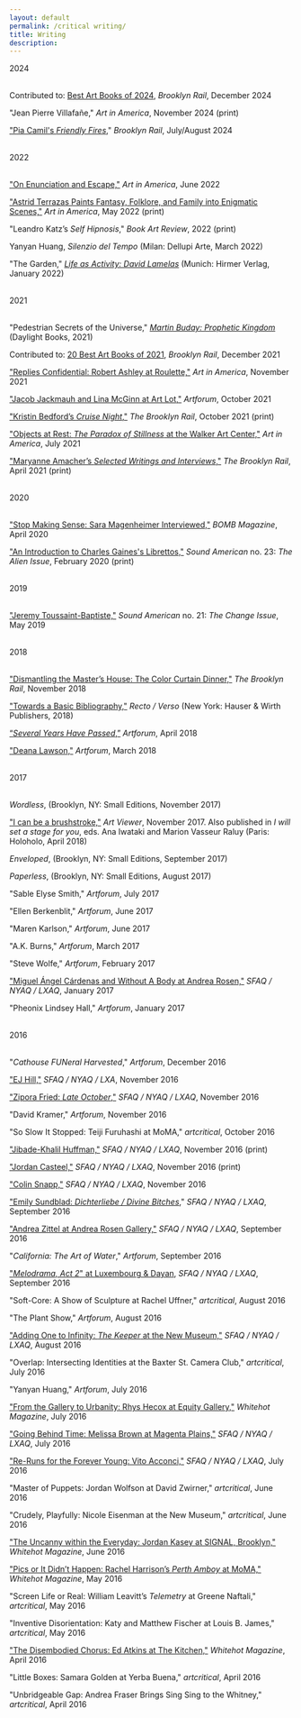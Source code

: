 ```yaml
---
layout: default
permalink: /critical writing/
title: Writing
description:
---
```

<div class="post">
2024<br><br>
<p>Contributed to: <a href="https://brooklynrail.org/2024/12/art_books/the-best-art-books-of-2024/" target="_blank" rel="noopener">Best Art Books of 2024</a>, <i>Brooklyn Rail</i>, December 2024</p>
<p>"Jean Pierre Villafañe," <i>Art in America</i>, November 2024 (print)</p> 
 <p><a href="https://brooklynrail.org/2024/07/art_books/Pia-Camils-Friendly-Fires/" target="_blank" rel="noopener">"Pia Camil's <i>Friendly Fires</i></a>," <i>Brooklyn Rail</i>, July/August 2024</p>
<br>2022<br><br>
<p><a href="https://www.artnews.com/art-in-america/features/enunciation-escape-rawls-ellis-1234632227/" target="_blank" rel="noopener">"On Enunciation and Escape,"</a> <i>Art in America</i>, June 2022</p>
<p><a href="https://www.artnews.com/art-in-america/features/astrid-terrazas-1234627923/" target="_blank" rel="noopener">"Astrid Terrazas Paints Fantasy, Folklore, and Family into Enigmatic Scenes,"</a> <i>Art in America</i>, May 2022 (print)</p>
 <p>"Leandro Katz’s <i>Self Hipnosis</i>," <i>Book Art Review</i>, 2022 (print)</p>
<p>Yanyan Huang, <i>Silenzio del Tempo</i> (Milan: Dellupi Arte, March 2022)</p>
<p>"The Garden," <a href="https://www.hirmerverlag.de/us/titel-88-3/life_as_activity_david_lamelas-2180/" target="_blank" rel="noopener"><i>Life as Activity: David Lamelas</i></a> (Munich: Hirmer Verlag, January 2022)</p>
<br>2021<br><br>
<p>"Pedestrian Secrets of the Universe," <a href="https://daylightbooks.org/products/prophetic-kingdom" target="_blank" rel="noopener"><i>Martin Buday: Prophetic Kingdom</i></a> (Daylight Books, 2021)</p>
<p>Contributed to: <a href="https://brooklynrail.org/2021/12/art_books/Best-Of-2021" target="_blank" rel="noopener">20 Best Art Books of 2021</a>, <i>Brooklyn Rail</i>, December 2021</p>
<p><a href="https://www.artnews.com/art-in-america/aia-reviews/robert-ashley-roulette-1234610902/" target="_blank" rel="noopener">"Replies Confidential: Robert Ashley at Roulette,"</a> <i>Art in America</i>, November 2021</p>
<p><a href="https://www.artforum.com/picks/jacob-jackmauh-and-lina-mcginn-87065" target="_blank" rel="noopener">"Jacob Jackmauh and Lina McGinn at Art Lot,"</a> <i>Artforum</i>, October 2021</p>
<p><a href="https://brooklynrail.org/2021/10/art_books/Kristin-Bedfords-Cruise-Night" target="_blank" rel="noopener">"Kristin Bedford’s <i>Cruise Night</i>,"</a> <i>The Brooklyn Rail</i>, October 2021 (print)</p>
<p><a href="https://www.artnews.com/art-in-america/aia-reviews/paradox-of-stillness-walker-art-center-1234599083/" target="_blank" rel="noopener">"Objects at Rest: <i>The Paradox of Stillness</i> at the Walker Art Center,"</a> <i>Art in America</i>, July 2021</p>
<p><a href="https://brooklynrail.org/2021/04/art_books/Maryanne-Amachers-Selected-Writings-and-Interviews" target="_blank" rel="noopener">"Maryanne Amacher’s <i>Selected Writings and Interviews</i>,"</a> <i>The Brooklyn Rail</i>, April 2021 (print)</p>
<br>2020<br><br>
    <p><a href="https://bombmagazine.org/articles/sara-magenheimer/" target="_blank" rel="noopener">"Stop Making Sense: Sara Magenheimer Interviewed,"</a> <i>BOMB Magazine</i>, April 2020</p>
<p><a href="https://soundamerican.org/issues/alien/introduction-charles-gainess-librettos" target="_blank" rel="noopener">"An Introduction to Charles Gaines's Librettos,"</a> <i>Sound American</i> no. 23: <i>The Alien Issue</i>, February 2020 (print)</p>
<br>2019<br><br>
<p><a href="https://soundamerican.org/issues/change/jeremy-toussaint-baptiste-conversation" target="_blank" rel="noopener">"Jeremy Toussaint-Baptiste,"</a> <i>Sound American</i> no. 21: <i>The Change Issue</i>, May 2019</p>
<br>2018<br><br>
<p><a href="https://brooklynrail.org/2018/11/artseen/Dismantling-the-Masters-House-The-Color-Curtain-Dinner" target="_blank" rel="noopener">"Dismantling the Master’s House: The Color Curtain Dinner,"</a> <i>The Brooklyn Rail</i>, November 2018</p>
<p><a href="https://shop.hauserwirth.com/products/recto-verso-art-publishing-in-practice" target="_blank" rel="noopener">"Towards a Basic Bibliography,"</a> <i>Recto / Verso</i> (New York: Hauser & Wirth Publishers, 2018)</p>
<p><a href="https://www.artforum.com/picks/several-years-have-passed-74968" target="_blank" rel="noopener">“<i>Several Years Have Passed</i>,”</a> <i>Artforum</i>, April 2018</p>
<p><a href="https://www.artforum.com/picks/deana-lawson-74623" target="_blank" rel="noopener">"Deana Lawson,"</a> <i>Artforum</i>, March 2018</p>
 <br>2017<br><br>
<p><i>Wordless</i>, (Brooklyn, NY: Small Editions, November 2017)</p>
<p><a href="http://artviewer.org/screen-wild-coast-wild-coast-by-boru-obrien-oconnell/" target="_blank" rel="noopener">"I can be a brushstroke,"</a> <i>Art Viewer</i>, November 2017. Also published in <i>I will set a stage for you</i>, eds. Ana Iwataki and Marion Vasseur Raluy (Paris: Holoholo, April 2018)</p>
<p><i>Enveloped</i>, (Brooklyn, NY: Small Editions, September 2017)</p>
<p><i>Paperless</i>, (Brooklyn, NY: Small Editions, August 2017)</p>
<p>"Sable Elyse Smith," <i>Artforum</i>, July 2017</p>
<p>"Ellen Berkenblit," <i>Artforum</i>, June 2017</p>
<p>"Maren Karlson," <i>Artforum</i>, June 2017</p>
<p>"A.K. Burns," <i>Artforum</i>, March 2017</p>
<p>"Steve Wolfe," <i>Artforum</i>, February 2017</p>
<p><a href="http://sfaq.us/2017/01/miguel-angel-cardenas-and-without-a-body-at-andrea-rosen/" target="_blank" rel="noopener">"Miguel Ángel Cárdenas and Without A Body at Andrea Rosen,"</a> <i>SFAQ / NYAQ / LXAQ</i>, January 2017</p>
<p>"Pheonix Lindsey Hall," <i>Artforum</i>, January 2017</p>
<br>2016<br><br>
<p>"<i>Cathouse FUNeral Harvested</i>," <i>Artforum</i>, December 2016</p>
<p><a href="http://sfaq.us/2016/11/ej-hill-in-conversation-with-nicole-kaack/" target="_blank" rel="noopener">"EJ Hill,"</a> <i>SFAQ / NYAQ / LXA</i>, November 2016</p>
<p><a href="http://sfaq.us/2016/11/zipora-fried-late-october/" target="_blank" rel="noopener">"Zipora Fried: <i>Late October</i>,"</a> <i>SFAQ / NYAQ / LXAQ</i>, November 2016</p>
<p>"David Kramer," <i>Artforum</i>, November 2016</p>
<p>"So Slow It Stopped: Teiji Furuhashi at MoMA," <i>artcritical</i>, October 2016</p>
<p><a href="http://sfaq.us/2017/01/jibade-khalil-huffman-in-conversation-with-nicole-kaack/" target="_blank" rel="noopener">"Jibade-Khalil Huffman,"</a> <i>SFAQ / NYAQ / LXAQ</i>, November 2016 (print)</p>
<p><a href="http://sfaq.us/2016/12/jordan-casteel-in-conversation-with-nicole-kaack/" target="_blank" rel="noopener">"Jordan Casteel,"</a> <i>SFAQ / NYAQ / LXAQ</i>, November 2016 (print)</p>
<p><a href="http://sfaq.us/2016/11/colin-snapp-in-conversation-with-nicole-kaack/" target="_blank" rel="noopener">"Colin Snapp,"</a> <i>SFAQ / NYAQ / LXAQ</i>, November 2016</p>
<p><a href="http://sfaq.us/2016/09/emily-sundblad-dichterliebe-divine-bitches/" target="_blank" rel="noopener">"Emily Sundblad: <i>Dichterliebe / Divine Bitches</i></a>," <i>SFAQ / NYAQ / LXAQ</i>, September 2016</p>
<p><a href="http://sfaq.us/2016/09/andrea-zittel-at-andrea-rosen-gallery/" target="_blank" rel="noopener">"Andrea Zittel at Andrea Rosen Gallery,"</a> <i>SFAQ / NYAQ / LXAQ</i>, September 2016</p>
<p>"<i>California: The Art of Water</i>," <i>Artforum</i>, September 2016</p>
<p><a href="http://sfaq.us/2016/09/melodrama-act-2-at-luxembourg-dayan/" target="_blank" rel="noopener">"<i>Melodrama, Act 2</i>" at Luxembourg &amp; Dayan</a>, <i>SFAQ / NYAQ / LXAQ</i>, September 2016</p>
<p>"Soft-Core: A Show of Sculpture at Rachel Uffner," <i>artcritical</i>, August 2016</p>
<p>"The Plant Show," <i>Artforum</i>, August 2016</p>
<p><a href="http://sfaq.us/2016/08/adding-one-to-infinity-the-keeper-at-the-new-museum/" target="_blank" rel="noopener">"Adding One to Infinity: <i>The Keeper</i> at the New Museum,"</a> <i>SFAQ / NYAQ / LXAQ</i>, August 2016</p>
<p>"Overlap: Intersecting Identities at the Baxter St. Camera Club," <i>artcritical</i>, July 2016</p>
<p>"Yanyan Huang," <i>Artforum</i>, July 2016</p>
<p><a href="https://whitehotmagazine.com/articles/hecox-at-equity-gallery-ny/3478" target="_blank" rel="noopener">"From the Gallery to Urbanity: Rhys Hecox at Equity Gallery,"</a> <i>Whitehot Magazine</i>, July 2016</p>
<p><a href="http://sfaq.us/2016/07/going-behind-time-melissa-brown-at-magenta-plains/" target="_blank" rel="noopener">"Going Behind Time: Melissa Brown at Magenta Plains,"</a> <i>SFAQ / NYAQ / LXAQ</i>, July 2016</p>
<p><a href="http://sfaq.us/2016/07/re-runs-for-the-forever-young-vito-acconci/" target="_blank" rel="noopener">"Re-Runs for the Forever Young: Vito Acconci,"</a> <i>SFAQ / NYAQ / LXAQ</i>, July 2016</p>
<p>"Master of Puppets: Jordan Wolfson at David Zwirner," <i>artcritical</i>, June 2016</p>
<p>"Crudely, Playfully: Nicole Eisenman at the New Museum," <i>artcritical</i>, June 2016</p>
<p><a href="https://whitehotmagazine.com/articles/jordan-kasey-at-signal-brooklyn/3448" target="_blank" rel="noopener">"The Uncanny within the Everyday: Jordan Kasey at SIGNAL, Brooklyn,"</a> <i>Whitehot Magazine</i>, June 2016</p>
<p><a href="https://whitehotmagazine.com/articles/s-perth-amboy-at-moma/3421" target="_blank" rel="noopener">"Pics or It Didn’t Happen: Rachel Harrison’s <i>Perth Amboy</i> at MoMA,"</a> <i>Whitehot Magazine</i>, May 2016</p>
<p>"Screen Life or Real: William Leavitt’s <i>Telemetry</i> at Greene Naftali," <i>artcritical</i>, May 2016</p>
<p>"Inventive Disorientation: Katy and Matthew Fischer at Louis B. James," <i>artcritical</i>, May 2016</p>
<p><a href="https://whitehotmagazine.com/articles/chorus-ed-atkins-at-kitchen/3404" target="_blank" rel="noopener">"The Disembodied Chorus: Ed Atkins at The Kitchen,"</a> <i>Whitehot Magazine</i>, April 2016</p>
<p>"Little Boxes: Samara Golden at Yerba Buena," <i>artcritical</i>, April 2016</p>
<p>"Unbridgeable Gap: Andrea Fraser Brings Sing Sing to the Whitney," <i>artcritical</i>, April 2016</p>
</div>
